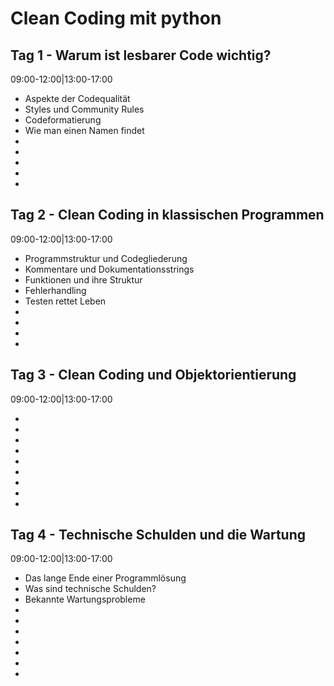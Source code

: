 # Clean Coding mit python

## Tag 1 - Warum ist lesbarer Code wichtig?
09:00-12:00|13:00-17:00

- Aspekte der Codequalität
- Styles und Community Rules
- Codeformatierung
- Wie man einen Namen findet
-  
-  
-  
-  
-

## Tag 2 - Clean Coding in klassischen Programmen
09:00-12:00|13:00-17:00

- Programmstruktur und Codegliederung
- Kommentare und Dokumentationsstrings
- Funktionen und ihre Struktur
- Fehlerhandling
- Testen rettet Leben
-  
-  
-  
- 

## Tag 3 - Clean Coding und Objektorientierung
09:00-12:00|13:00-17:00

-  
-  
-  
-  
-  
-  
-  
-  
-  

## Tag 4 - Technische Schulden und die Wartung
09:00-12:00|13:00-17:00

- Das lange Ende einer Programmlösung
- Was sind technische Schulden?
- Bekannte Wartungsprobleme
-  
-  
-  
-  
-  
-  
-  
